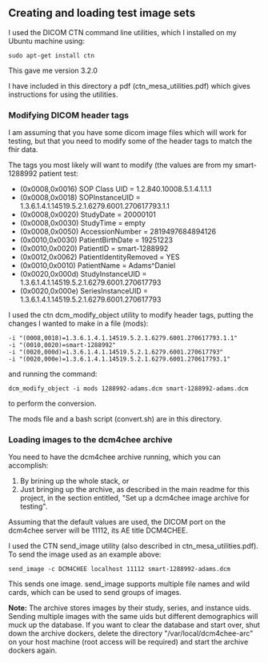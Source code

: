 ## Creating and loading test image sets

I used the DICOM CTN command line utilities, which I installed on my
Ubuntu machine using:
```
sudo apt-get install ctn
```
This gave me version 3.2.0

I have included in this directory a pdf (ctn_mesa_utilities.pdf) which
gives instructions for using the utilities.

### Modifying DICOM header tags

I am assuming that you have some dicom image files which will work for
testing, but that you need to modify some of the header tags to match
the fhir data.

The tags you most likely will want to modify (the values are from my
smart-1288992 patient test:

- (0x0008,0x0016) SOP Class UID = 1.2.840.10008.5.1.4.1.1.1
- (0x0008,0x0018) SOPInstanceUID = 1.3.6.1.4.1.14519.5.2.1.6279.6001.270617793.1.1
- (0x0008,0x0020) StudyDate = 20000101
- (0x0008,0x0030) StudyTime = empty
- (0x0008,0x0050) AccessionNumber = 2819497684894126
- (0x0010,0x0030) PatientBirthDate = 19251223
- (0x0010,0x0020) PatientID = smart-1288992
- (0x0012,0x0062) PatientIdentityRemoved = YES
- (0x0010,0x0010) PatientName = Adams^Daniel
- (0x0020,0x000d) StudyInstanceUID = 1.3.6.1.4.1.14519.5.2.1.6279.6001.270617793
- (0x0020,0x000e) SeriesInstanceUID = 1.3.6.1.4.1.14519.5.2.1.6279.6001.270617793

I used the ctn dcm_modify_object utility to modify header tags, putting
the changes I wanted to make in a file (mods):

```
-i "(0008,0018)=1.3.6.1.4.1.14519.5.2.1.6279.6001.270617793.1.1"
-i "(0010,0020)=smart-1288992"
-i "(0020,000d)=1.3.6.1.4.1.14519.5.2.1.6279.6001.270617793"
-i "(0020,000e)=1.3.6.1.4.1.14519.5.2.1.6279.6001.270617793.1"
```
 and running the command:
 ```
 dcm_modify_object -i mods 1288992-adams.dcm smart-1288992-adams.dcm
 ```
 to perform the conversion.

 The mods file and a bash script (convert.sh) are in this directory.

### Loading images to the dcm4chee archive

You need to have the dcm4chee archive running, which you can accomplish:

1. By brining up the whole stack, or
2. Just bringing up the archive, as described in the main readme for this
project, in the section entitled, "Set up a dcm4chee image archive for
testing".

Assuming that the default values are used, the DICOM port on the
dcm4chee server will be 11112, its AE title DCM4CHEE.

I used the CTN send_image utility (also described in
ctn_mesa_utilities.pdf). To send the image used as an example above:
```
send_image -c DCM4CHEE localhost 11112 smart-1288992-adams.dcm
```
This sends one image. send_image supports multiple file names and wild
cards, which can be used to send groups of images.

**Note:** The archive stores images by their study, series, and instance
uids. Sending multiple images with the same uids but different demographics
will muck up the database. If you want to clear the database and start
over, shut down the archive dockers, delete the directory
"/var/local/dcm4chee-arc" on your host machine (root access will be
required) and start the archive dockers again.



